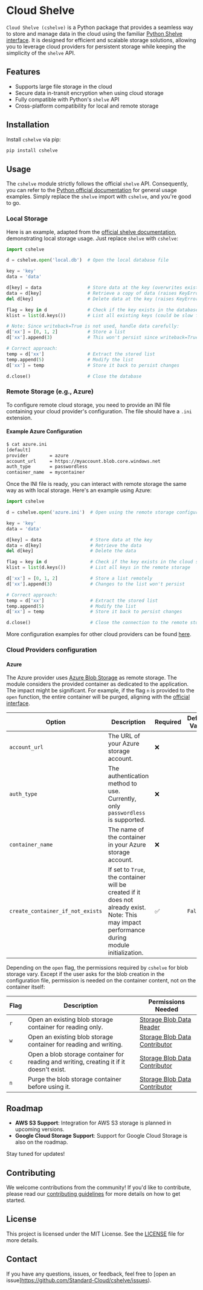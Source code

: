 # Cloud Shelve
`Cloud Shelve (cshelve)` is a Python package that provides a seamless way to store and manage data in the cloud using the familiar [Python Shelve interface](https://docs.python.org/3/library/shelve.html). It is designed for efficient and scalable storage solutions, allowing you to leverage cloud providers for persistent storage while keeping the simplicity of the `shelve` API.

## Features

- Supports large file storage in the cloud
- Secure data in-transit encryption when using cloud storage
- Fully compatible with Python's `shelve` API
- Cross-platform compatibility for local and remote storage

## Installation

Install `cshelve` via pip:

```bash
pip install cshelve
```

## Usage

The `cshelve` module strictly follows the official `shelve` API. Consequently, you can refer to the [Python official documentation](https://docs.python.org/3/library/shelve.html) for general usage examples. Simply replace the `shelve` import with `cshelve`, and you're good to go.

### Local Storage

Here is an example, adapted from the [official shelve documentation](https://docs.python.org/3/library/shelve.html#example), demonstrating local storage usage. Just replace `shelve` with `cshelve`:

```python
import cshelve

d = cshelve.open('local.db')  # Open the local database file

key = 'key'
data = 'data'

d[key] = data                 # Store data at the key (overwrites existing data)
data = d[key]                 # Retrieve a copy of data (raises KeyError if not found)
del d[key]                    # Delete data at the key (raises KeyError if not found)

flag = key in d               # Check if the key exists in the database
klist = list(d.keys())        # List all existing keys (could be slow for large datasets)

# Note: Since writeback=True is not used, handle data carefully:
d['xx'] = [0, 1, 2]           # Store a list
d['xx'].append(3)             # This won't persist since writeback=True is not used

# Correct approach:
temp = d['xx']                # Extract the stored list
temp.append(5)                # Modify the list
d['xx'] = temp                # Store it back to persist changes

d.close()                     # Close the database
```

### Remote Storage (e.g., Azure)

To configure remote cloud storage, you need to provide an INI file containing your cloud provider's configuration. The file should have a `.ini` extension.

#### Example Azure Configuration

```bash
$ cat azure.ini
[default]
provider        = azure
account_url     = https://myaccount.blob.core.windows.net
auth_type       = passwordless
container_name  = mycontainer
```

Once the INI file is ready, you can interact with remote storage the same way as with local storage. Here's an example using Azure:

```python
import cshelve

d = cshelve.open('azure.ini')  # Open using the remote storage configuration

key = 'key'
data = 'data'

d[key] = data                  # Store data at the key
data = d[key]                  # Retrieve the data
del d[key]                     # Delete the data

flag = key in d                # Check if the key exists in the cloud store
klist = list(d.keys())         # List all keys in the remote storage

d['xx'] = [0, 1, 2]            # Store a list remotely
d['xx'].append(3)              # Changes to the list won't persist

# Correct approach:
temp = d['xx']                 # Extract the stored list
temp.append(5)                 # Modify the list
d['xx'] = temp                 # Store it back to persist changes

d.close()                      # Close the connection to the remote store
```

More configuration examples for other cloud providers can be found [here](./tests/configurations/).

### Cloud Providers configuration

#### Azure

The Azure provider uses [Azure Blob Storage](https://learn.microsoft.com/en-us/azure/storage/blobs/storage-blobs-introduction) as remote storage.
The module considers the provided container as dedicated to the application. The impact might be significant. For example, if the flag `n` is provided to the `open` function, the entire container will be purged, aligning with the [official interface](https://docs.python.org/3/library/shelve.html#shelve.open).

| Option                           | Description                                                                                                                                                  | Required           | Default Value |
|----------------------------------|--------------------------------------------------------------------------------------------------------------------------------------------------------------|--------------------|---------------|
| `account_url`                    | The URL of your Azure storage account.                                                                                                                       | :x:                |               |
| `auth_type`                      | The authentication method to use. Currently, only `passwordless` is supported.                                                                               | :x:                |               |
| `container_name`                 | The name of the container in your Azure storage account.                                                                                                     | :x:                |               |
| `create_container_if_not_exists` | If set to `True`, the container will be created if it does not already exist. Note: This may impact performance during module initialization.                | :white_check_mark: | `False`       |

Depending on the `open` flag, the permissions required by `cshelve` for blob storage vary. Except if the user asks for the blob creation in the configuration file, permission is needed on the container content, not on the container itself:

| Flag | Description | Permissions Needed |
|------|-------------|--------------------|
| `r`  | Open an existing blob storage container for reading only. | [Storage Blob Data Reader](https://learn.microsoft.com/en-us/azure/role-based-access-control/built-in-roles#storage-blob-data-reader) |
| `w`  | Open an existing blob storage container for reading and writing. | [Storage Blob Data Contributor](https://learn.microsoft.com/en-us/azure/role-based-access-control/built-in-roles#storage-blob-data-contributor) |
| `c`  | Open a blob storage container for reading and writing, creating it if it doesn't exist. | [Storage Blob Data Contributor](https://learn.microsoft.com/en-us/azure/role-based-access-control/built-in-roles#storage-blob-data-contributor) |
| `n`  | Purge the blob storage container before using it. | [Storage Blob Data Contributor](https://learn.microsoft.com/en-us/azure/role-based-access-control/built-in-roles#storage-blob-data-contributor) |

## Roadmap

- **AWS S3 Support**: Integration for AWS S3 storage is planned in upcoming versions.
- **Google Cloud Storage Support**: Support for Google Cloud Storage is also on the roadmap.

Stay tuned for updates!

## Contributing

We welcome contributions from the community! If you'd like to contribute, please read our [contributing guidelines](CONTRIBUTING.md) for more details on how to get started.

## License

This project is licensed under the MIT License. See the [LICENSE](LICENSE) file for more details.

## Contact

If you have any questions, issues, or feedback, feel free to [open an issue]https://github.com/Standard-Cloud/cshelve/issues).
